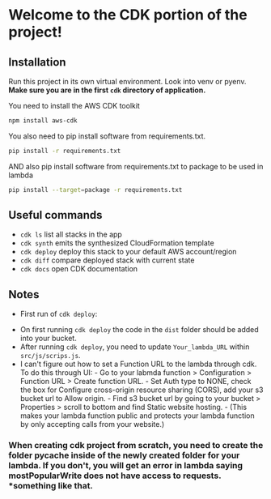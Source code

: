 
# Welcome to the CDK portion of the project!

## Installation

Run this project in its own virtual environment. Look into venv or pyenv.
**Make sure you are in the first `cdk` directory of application.**

You need to install the AWS CDK toolkit
```bash
npm install aws-cdk
``` 

You also need to pip install software from requirements.txt.
```bash
pip install -r requirements.txt
```

AND also pip install software from requirements.txt to package to be used in lambda
```bash
pip install --target=package -r requirements.txt
```

## Useful commands

 * `cdk ls`          list all stacks in the app
 * `cdk synth`       emits the synthesized CloudFormation template
 * `cdk deploy`      deploy this stack to your default AWS account/region
 * `cdk diff`        compare deployed stack with current state
 * `cdk docs`        open CDK documentation


## Notes

* First run of `cdk deploy`:
 - On first running `cdk deploy` the code in the `dist` folder should be added into your bucket.
 - After running `cdk deploy`, you need to update `Your_lambda_URL` within `src/js/scrips.js`.
 - I can't figure out how to set a Function URL to the lambda through cdk. To do this through UI:
        - Go to your labmda function > Configuration > Function URL > Create function URL.
        - Set Auth type to NONE, check the box for Configure cross-origin resource sharing (CORS), add your s3 bucket url to Allow origin.
        - Find s3 bucket url by going to your bucket > Properties > scroll to bottom and find Static website hosting.
        - (This makes your lambda function public and protects your lambda function by only accepting calls from your website.)





### When creating cdk project from scratch, you need to create the folder __pycache__ inside of the newly created folder for your lambda. If you don't, you will get an error in lambda saying mostPopularWrite does not have access to requests. *something like that.
